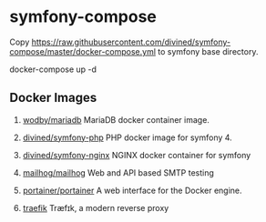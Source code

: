 # symfony-compose

Copy https://raw.githubusercontent.com/divined/symfony-compose/master/docker-compose.yml to symfony base directory.

docker-compose up -d

## Docker Images

1. [wodby/mariadb](https://github.com/wodby/mariadb)
MariaDB docker container image.

2. [divined/symfony-php](https://github.com/divined/symfony-php)
PHP docker image for symfony 4.

3. [divined/symfony-nginx](https://github.com/divined/symfony-nginx)
NGINX docker container for symfony

4. [mailhog/mailhog](https://github.com/mailhog/MailHog)
Web and API based SMTP testing

5. [portainer/portainer](https://hub.docker.com/r/portainer/portainer/)
A web interface for the Docker engine.

6. [traefik](https://hub.docker.com/_/traefik/)
Træfɪk, a modern reverse proxy
